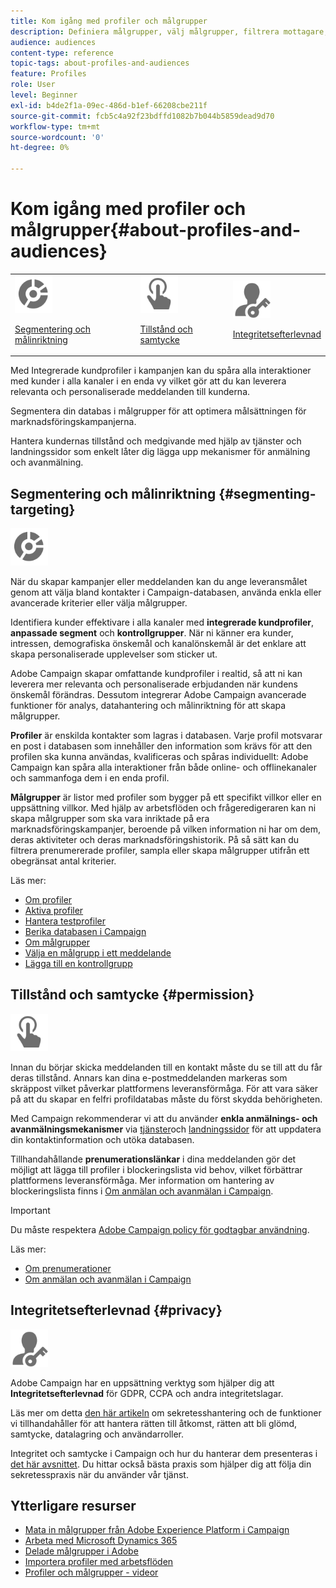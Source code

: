 ```yaml
---
title: Kom igång med profiler och målgrupper
description: Definiera målgrupper, välj målgrupper, filtrera mottagare, samla in data och uppdatera profiler.
audience: audiences
content-type: reference
topic-tags: about-profiles-and-audiences
feature: Profiles
role: User
level: Beginner
exl-id: b4de2f1a-09ec-486d-b1ef-66208cbe211f
source-git-commit: fcb5c4a92f23bdffd1082b7b044b5859dead9d70
workflow-type: tm+mt
source-wordcount: '0'
ht-degree: 0%

---
```


# Kom igång med profiler och målgrupper{#about-profiles-and-audiences}

<table>
<tr>
<td><img src="assets/do-not-localize/icon_segment.svg" width="60px"><p><a href="#segmenting-targeting">Segmentering och målinriktning</a></p></td>
<td><img src="assets/do-not-localize/icon_permission.svg" width="60px"><p><a href="#permission">Tillstånd och samtycke</a></p></td>
<td><img src="assets/do-not-localize/icon_privacy.svg" width="60px"><p><a href="#privacy">Integritetsefterlevnad</a></p></td></tr>
</table>

Med Integrerade kundprofiler i kampanjen kan du spåra alla interaktioner med kunder i alla kanaler i en enda vy vilket gör att du kan leverera relevanta och personaliserade meddelanden till kunderna.

Segmentera din databas i målgrupper för att optimera målsättningen för marknadsföringskampanjerna.

Hantera kundernas tillstånd och medgivande med hjälp av tjänster och landningssidor som enkelt låter dig lägga upp mekanismer för anmälning och avanmälning.

## Segmentering och målinriktning {#segmenting-targeting}

<img src="assets/do-not-localize/icon_segment.svg" width="60px">

När du skapar kampanjer eller meddelanden kan du ange leveransmålet genom att välja bland kontakter i Campaign-databasen, använda enkla eller avancerade kriterier eller välja målgrupper.

Identifiera kunder effektivare i alla kanaler med **integrerade kundprofiler**, **anpassade segment** och **kontrollgrupper**. När ni känner era kunder, intressen, demografiska önskemål och kanalönskemål är det enklare att skapa personaliserade upplevelser som sticker ut.

Adobe Campaign skapar omfattande kundprofiler i realtid, så att ni kan leverera mer relevanta och personaliserade erbjudanden när kundens önskemål förändras. Dessutom integrerar Adobe Campaign avancerade funktioner för analys, datahantering och målinriktning för att skapa målgrupper.

**Profiler** är enskilda kontakter som lagras i databasen. Varje profil motsvarar en post i databasen som innehåller den information som krävs för att den profilen ska kunna användas, kvalificeras och spåras individuellt: Adobe Campaign kan spåra alla interaktioner från både online- och offlinekanaler och sammanfoga dem i en enda profil.

**Målgrupper** är listor med profiler som bygger på ett specifikt villkor eller en uppsättning villkor. Med hjälp av arbetsflöden och frågeredigeraren kan ni skapa målgrupper som ska vara inriktade på era marknadsföringskampanjer, beroende på vilken information ni har om dem, deras aktiviteter och deras marknadsföringshistorik. På så sätt kan du filtrera prenumererade profiler, sampla eller skapa målgrupper utifrån ett obegränsat antal kriterier.

Läs mer:

* [Om profiler](../../audiences/using/about-profiles.md)
* [Aktiva profiler](../../audiences/using/active-profiles.md)
* [Hantera testprofiler](../../audiences/using/managing-test-profiles.md)
* [Berika databasen i Campaign](../../audiences/using/enriching-campaign-database.md)
* [Om målgrupper](../../audiences/using/about-audiences.md)
* [Välja en målgrupp i ett meddelande](../../audiences/using/selecting-an-audience-in-a-message.md)
* [Lägga till en kontrollgrupp](../../sending/using/control-group.md)

## Tillstånd och samtycke {#permission}

<img src="assets/do-not-localize/icon_permission.svg"  width="60px">

Innan du börjar skicka meddelanden till en kontakt måste du se till att du får deras tillstånd. Annars kan dina e-postmeddelanden markeras som skräppost vilket påverkar plattformens leveransförmåga. För att vara säker på att du skapar en felfri profildatabas måste du först skydda behörigheten.

Med Campaign rekommenderar vi att du använder **enkla anmälnings- och avanmälningsmekanismer** via [tjänster](../../audiences/using/creating-a-service.md)och [landningssidor](../../channels/using/getting-started-with-landing-pages.md) för att uppdatera din kontaktinformation och utöka databasen.

Tillhandahållande **prenumerationslänkar** i dina meddelanden gör det möjligt att lägga till profiler i blockeringslista vid behov, vilket förbättrar plattformens leveransförmåga. Mer information om hantering av blockeringslista finns i [Om anmälan och avanmälan i Campaign](../../audiences/using/about-opt-in-and-opt-out-in-campaign.md).

>[!IMPORTANT]
>
>Du måste respektera [Adobe Campaign policy för godtagbar användning](https://www.adobe.com/legal/terms/aup.html).

Läs mer:

* [Om prenumerationer](../../audiences/using/about-subscriptions.md)
* [Om anmälan och avanmälan i Campaign](../../audiences/using/about-opt-in-and-opt-out-in-campaign.md)

## Integritetsefterlevnad {#privacy}

<img src="assets/do-not-localize/icon_privacy.svg" width="60px">

Adobe Campaign har en uppsättning verktyg som hjälper dig att **Integritetsefterlevnad** för GDPR, CCPA och andra integritetslagar.

Läs mer om detta [den här artikeln](https://helpx.adobe.com/se/campaign/kb/campaign-privacy.html) om sekretesshantering och de funktioner vi tillhandahåller för att hantera rätten till åtkomst, rätten att bli glömd, samtycke, datalagring och användarroller.

Integritet och samtycke i Campaign och hur du hanterar dem presenteras i [det här avsnittet](../../start/using/privacy.md). Du hittar också bästa praxis som hjälper dig att följa din sekretesspraxis när du använder vår tjänst.

## Ytterligare resurser

* [Mata in målgrupper från Adobe Experience Platform i Campaign](../../integrating/using/ingest-aep-data.md)
* [Arbeta med Microsoft Dynamics 365](../../integrating/using/d365-acs-get-started.md)
* [Delade målgrupper i Adobe](../../integrating/using/sharing-audiences-with-audience-manager-or-people-core-service.md)
* [Importera profiler med arbetsflöden](../../automating/using/creating-import-workflow-templates.md)
* [Profiler och målgrupper - videor](https://experienceleague.adobe.com/docs/campaign-standard-learn/tutorials/profiles-and-audiences/creating-profiles-and-audiences.html)
